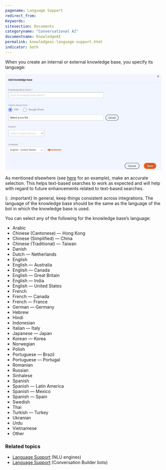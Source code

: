 ```yaml
---
pagename: Language Support
redirect_from:
Keywords:
sitesection: Documents
categoryname: "Conversational AI"
documentname: KnowledgeAI
permalink: knowledgeai-language-support.html
indicator: both
---
```


When you create an internal or external knowledge base, you specify its language:

<img class="fancyimage" alt="Specify knowledge base language" style="width:700px" src="img/ConvoBuilder/kai_kblanguage.png">

As mentioned elsewhere (see [here](knowledgeai-internal-knowledge-bases-knowledge-bases.html#add-an-internal-knowledge-base) for an example), make an accurate selection. This helps text-based searches to work as expected and will help with regard to future enhancements related to text-based searches.

{: .important}
In general, keep things consistent across integrations. The language of the knowledge base should be the same as the language of the bot in which the knowledge base is used.

You can select any of the following for the knowledge base’s language:

* Arabic
* Chinese (Cantonese) — Hong Kong
* Chinese (Simplified) — China
* Chinese (Traditional) — Taiwan
* Danish
* Dutch — Netherlands
* English
* English — Australia
* English — Canada
* English — Great Britain
* English — India
* English — United States
* French
* French — Canada
* French — France
* German — Germany
* Hebrew
* Hindi
* Indonesian
* Italian — Italy
* Japanese — Japan
* Korean — Korea
* Norwegian
* Polish
* Portuguese — Brazil
* Portuguese — Portugal
* Romanian
* Russian
* Sinhalese
* Spanish
* Spanish — Latin America
* Spanish — Mexico
* Spanish — Spain
* Swedish
* Thai
* Turkish — Turkey
* Ukranian
* Urdu
* Vietnamese
* Other

### Related topics
* [Language Support](intent-manager-natural-language-understanding-language-support.html) (NLU engines)
* [Language Support](conversation-builder-bots-language-support.html) (Conversation Builder bots)